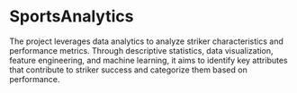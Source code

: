 # SportsAnalytics
The project leverages data analytics to analyze striker characteristics and performance metrics. Through descriptive statistics, data visualization, feature engineering, and machine learning, it aims to identify key attributes that contribute to striker success and categorize them based on performance.
